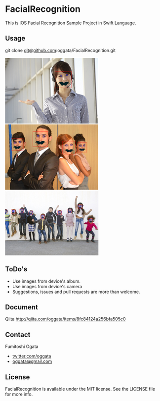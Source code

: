 # FacialRecognition

This is iOS Facial Recognition Sample Project in Swift Language.

## Usage

git clone git@github.com:oggata/FacialRecognition.git

![face1](face1.png)
![face2](face2.png)
![face3](face3.png)

## ToDo's

- Use images from device's album.
- Use images from device's camera
- Suggestions, issues and pull requests are more than welcome.

## Document
Qiita
http://qiita.com/oggata/items/8fc84124a256bfa505c0

## Contact

Fumitoshi Ogata
- [twitter.com/oggata](http://twitter.com/oggata)
- oggata@gmail.com

## License
FacialRecognition is available under the MIT license. 
See the LICENSE file for more info.
